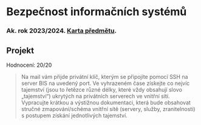 # Bezpečnost informačních systémů
### Ak. rok 2023/2024. [Karta předmětu](https://www.fit.vut.cz/study/course/268168/.cs).

## Projekt
Hodnocení: 20/20

> Na mail vám přijde privátní klíč, kterým se připojíte pomocí SSH na server BIS na uvedený port. Ve vyhrazeném čase získejte co nejvíc tajemství (jsou to řetězce různé délky, které vždy obsahují slovo „tajemství“) ukrytých na privátních serverech ve vnitřní síti. Vypracujte krátkou a výstižnou dokumentaci, která bude obsahovat stručné zmapování/schéma vnitřní sítě (servery, služby, zranitelnosti) s postupem získání jednotlivých tajemství.

